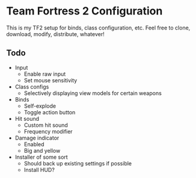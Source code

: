 # Team Fortress 2 Configuration

This is my TF2 setup for binds, class configuration, etc. Feel free to clone, download, modify, distribute, whatever!

## Todo

- Input
  - Enable raw input
  - Set mouse sensitivity
- Class configs
  - Selectively displaying view models for certain weapons
- Binds
  - Self-explode
  - Toggle action button
- Hit sound
  - Custom hit sound
  - Frequency modifier
- Damage indicator
  - Enabled
  - Big and yellow
- Installer of some sort
  - Should back up existing settings if possible
  - Install HUD?
  